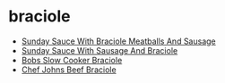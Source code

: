 # braciole

 * [Sunday Sauce With Braciole Meatballs And Sausage](index/s/sunday-sauce-with-braciole-meatballs-and-sausage.json)
 * [Sunday Sauce With Sausage And Braciole](index/s/sunday-sauce-with-sausage-and-braciole-51223920.json)
 * [Bobs Slow Cooker Braciole](index/b/bobs-slow-cooker-braciole.json)
 * [Chef Johns Beef Braciole](index/c/chef-johns-beef-braciole.json)

